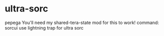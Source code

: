 # ultra-sorc
pepega
You'll need my shared-tera-state mod for this to work!
command: sorcui
use lightning trap for ultra sorc


